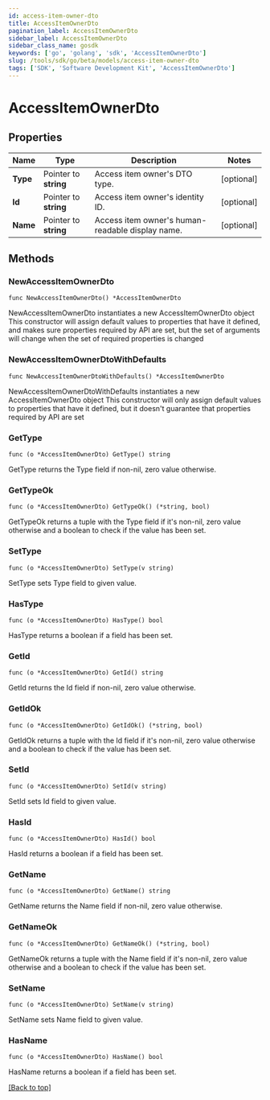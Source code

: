 ```yaml
---
id: access-item-owner-dto
title: AccessItemOwnerDto
pagination_label: AccessItemOwnerDto
sidebar_label: AccessItemOwnerDto
sidebar_class_name: gosdk
keywords: ['go', 'golang', 'sdk', 'AccessItemOwnerDto'] 
slug: /tools/sdk/go/beta/models/access-item-owner-dto
tags: ['SDK', 'Software Development Kit', 'AccessItemOwnerDto']
---
```


# AccessItemOwnerDto

## Properties

Name | Type | Description | Notes
------------ | ------------- | ------------- | -------------
**Type** |  Pointer to **string** | Access item owner&#39;s DTO type. | [optional] 
**Id** |  Pointer to **string** | Access item owner&#39;s identity ID. | [optional] 
**Name** |  Pointer to **string** | Access item owner&#39;s human-readable display name. | [optional] 

## Methods

### NewAccessItemOwnerDto

`func NewAccessItemOwnerDto() *AccessItemOwnerDto`

NewAccessItemOwnerDto instantiates a new AccessItemOwnerDto object
This constructor will assign default values to properties that have it defined,
and makes sure properties required by API are set, but the set of arguments
will change when the set of required properties is changed

### NewAccessItemOwnerDtoWithDefaults

`func NewAccessItemOwnerDtoWithDefaults() *AccessItemOwnerDto`

NewAccessItemOwnerDtoWithDefaults instantiates a new AccessItemOwnerDto object
This constructor will only assign default values to properties that have it defined,
but it doesn't guarantee that properties required by API are set

### GetType

`func (o *AccessItemOwnerDto) GetType() string`

GetType returns the Type field if non-nil, zero value otherwise.

### GetTypeOk

`func (o *AccessItemOwnerDto) GetTypeOk() (*string, bool)`

GetTypeOk returns a tuple with the Type field if it's non-nil, zero value otherwise
and a boolean to check if the value has been set.

### SetType

`func (o *AccessItemOwnerDto) SetType(v string)`

SetType sets Type field to given value.

### HasType

`func (o *AccessItemOwnerDto) HasType() bool`

HasType returns a boolean if a field has been set.

### GetId

`func (o *AccessItemOwnerDto) GetId() string`

GetId returns the Id field if non-nil, zero value otherwise.

### GetIdOk

`func (o *AccessItemOwnerDto) GetIdOk() (*string, bool)`

GetIdOk returns a tuple with the Id field if it's non-nil, zero value otherwise
and a boolean to check if the value has been set.

### SetId

`func (o *AccessItemOwnerDto) SetId(v string)`

SetId sets Id field to given value.

### HasId

`func (o *AccessItemOwnerDto) HasId() bool`

HasId returns a boolean if a field has been set.

### GetName

`func (o *AccessItemOwnerDto) GetName() string`

GetName returns the Name field if non-nil, zero value otherwise.

### GetNameOk

`func (o *AccessItemOwnerDto) GetNameOk() (*string, bool)`

GetNameOk returns a tuple with the Name field if it's non-nil, zero value otherwise
and a boolean to check if the value has been set.

### SetName

`func (o *AccessItemOwnerDto) SetName(v string)`

SetName sets Name field to given value.

### HasName

`func (o *AccessItemOwnerDto) HasName() bool`

HasName returns a boolean if a field has been set.


[[Back to top]](#) 


